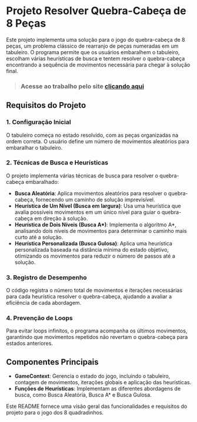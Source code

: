 # Projeto Resolver Quebra-Cabeça de 8 Peças

Este projeto implementa uma solução para o jogo do quebra-cabeça de 8 peças, um problema clássico de rearranjo de peças numeradas em um tabuleiro. O programa permite que os usuários embaralhem o tabuleiro, escolham várias heurísticas de busca e tentem resolver o quebra-cabeça encontrando a sequência de movimentos necessária para chegar à solução final.

> ### Acesse ao trabalho pelo site [clicando aqui](https://jogooito.vercel.app)

## Requisitos do Projeto

### 1. Configuração Inicial

O tabuleiro começa no estado resolvido, com as peças organizadas na ordem correta. O usuário define um número de movimentos aleatórios para embaralhar o tabuleiro.

### 2. Técnicas de Busca e Heurísticas

O projeto implementa várias técnicas de busca para resolver o quebra-cabeça embaralhado:

- **Busca Aleatória**: Aplica movimentos aleatórios para resolver o quebra-cabeça, fornecendo um caminho de solução imprevisível.
- **Heurística de Um Nível (Busca em largura)**: Usa uma heurística que avalia possíveis movimentos em um único nível para guiar o quebra-cabeça em direção à solução.
- **Heurística de Dois Níveis (Busca A\*)**: Implementa o algoritmo A\*, analisando dois níveis de movimentos para determinar o caminho mais curto até a solução.
- **Heurística Personalizada (Busca Gulosa)**: Aplica uma heurística personalizada baseada na distância mínima do estado objetivo, otimizando os movimentos para reduzir o número de passos até a solução.

### 3. Registro de Desempenho

O código registra o número total de movimentos e iterações necessárias para cada heurística resolver o quebra-cabeça, ajudando a avaliar a eficiência de cada abordagem.

### 4. Prevenção de Loops

Para evitar loops infinitos, o programa acompanha os últimos movimentos, garantindo que movimentos repetidos não revertam o quebra-cabeça para estados anteriores.

## Componentes Principais

- **GameContext**: Gerencia o estado do jogo, incluindo o tabuleiro, contagem de movimentos, iterações globais e aplicação das heurísticas.
- **Funções de Heurísticas**: Implementam as diferentes abordagens de busca, como Busca Aleatória, Busca A\* e Busca Gulosa.

Este README fornece uma visão geral das funcionalidades e requisitos do projeto para o jogo dos 8 quadradinhos.
